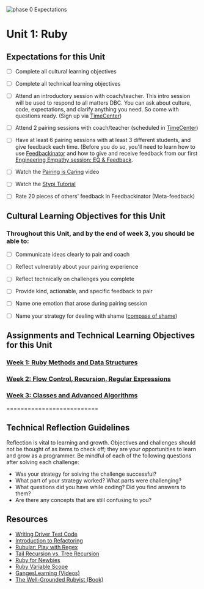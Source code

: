 ![phase 0 Expectations](http://devbootcamp.github.com/imgs/phase-0-expectations-1.png)

Unit 1: Ruby
================================

## Expectations for this Unit
- [ ] Complete all cultural learning objectives   
- [ ] Complete all technical learning objectives  
- [ ] Attend an introductory session with coach/teacher.  This intro session will be used to respond to all matters DBC.  You can ask about culture, code, expectations, and clarify anything you need.  So come with questions ready.
 (Sign up via [TimeCenter](https://www.timecenter.com/devbootcamp))
- [ ] Attend 2 pairing sessions with coach/teacher (scheduled in [TimeCenter](https://www.timecenter.com/devbootcamp))
- [ ] Have at least 6 pairing sessions with at least 3 different students, and give feedback each time. (Before you do so, you'll need to learn how to use [Feedbackinator](http://socrates.devbootcamp.com/feedback) and how to give and receive feedback from our first [Engineering Empathy session: EQ & Feedback](https://vimeo.com/76762772).
- [ ] Watch the [Pairing is Caring](http://vimeo.com/76662569) video
- [ ] Watch the [Stypi Tutorial](http://vimeo.com/76870082)
- [ ] Rate 20 pieces of others' feedback in Feedbackinator (Meta-feedback)


## Cultural Learning Objectives for this Unit
### Throughout this Unit, and by the end of week 3, you should be able to:
- [ ] Communicate ideas clearly to pair and coach   
- [ ] Reflect vulnerably about your pairing experience
- [ ] Reflect technically on challenges you complete
- [ ] Provide kind, actionable, and specific feedback to pair
- [ ] Name one emotion that arose during pairing session
- [ ] Name your strategy for dealing with shame ([compass of shame](http://southdown.on.ca/publications/articles/Compass-of-Shame.pdf))


## Assignments and Technical Learning Objectives for this Unit

### [Week 1: Ruby Methods and Data Structures](https://gist.github.com/dbc-challenges/8f1079cde37015cd8809)

### [Week 2: Flow Control, Recursion, Regular Expressions](https://gist.github.com/dbc-challenges/51375d65ef41c93407cb)

### [Week 3: Classes and Advanced Algorithms](https://gist.github.com/dbc-challenges/c1959ee42c830ac0e9e7)

==========================
## Technical Reflection Guidelines
Reflection is vital to learning and growth. Objectives and challenges should not be thought of as items to check off; they are your opportunities to learn and grow as a programmer. Be mindful of each of the following questions after solving each challenge:
+ Was your strategy for solving the challenge successful?  
+ What part of your strategy worked? What parts were challenging?
+ What questions did you have while coding? Did you find answers to them?
+ Are there any concepts that are still confusing to you?

## Resources
+ [Writing Driver Test Code](https://gist.github.com/dbc-challenges/5aea3150ddec2aec1007)
+ [Introduction to Refactoring](http://sourcemaking.com/refactoring/introduction-to-refactoring)  
+ [Rubular: Play with Regex](http://rubular.com/)  
+ [Tail Recursion vs. Tree Recursion](http://www.dreamincode.net/forums/topic/35002-tail-recursion-vs-tree-recursion/)  
+ [Ruby for Newbies](http://net.tutsplus.com/sessions/ruby-for-newbies)  
+ [Ruby Variable Scope](http://www.techotopia.com/index.php/Ruby_Variable_Scope) 
+ [GangesLearning (Videos)](https://www.youtube.com/user/GangesLearning)
+ [The Well-Grounded Rubyist (Book)](http://www.manning.com/black2/)  